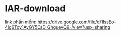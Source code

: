 # IAR-download
link phần mềm: https://drive.google.com/file/d/1lssEo-4ig6Toy1AyGY5CsD_GhguevQ9-/view?usp=sharing

